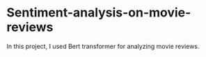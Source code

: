 # Sentiment-analysis-on-movie-reviews

In this project, I used Bert transformer for analyzing movie reviews.
